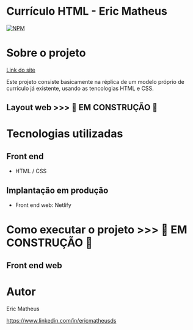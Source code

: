 # Currículo HTML - Eric Matheus
[![NPM](https://img.shields.io/npm/l/react)](https://github.com/ericmatheus/curriculoHtml/blob/main/LICENCE) 

# Sobre o projeto

[Link do site](https://cheerful-genie-d91b1b.netlify.app)

Este projeto consiste basicamente na réplica de um modelo próprio de currículo já existente, usando as tencologias HTML e CSS. 


## Layout web >>> 🚧  EM CONSTRUÇÃO  🚧


# Tecnologias utilizadas 
## Front end
- HTML / CSS
## Implantação em produção
- Front end web: Netlify

# Como executar o projeto >>> 🚧  EM CONSTRUÇÃO  🚧
## Front end web


# Autor

Eric Matheus

https://www.linkedin.com/in/ericmatheusds


